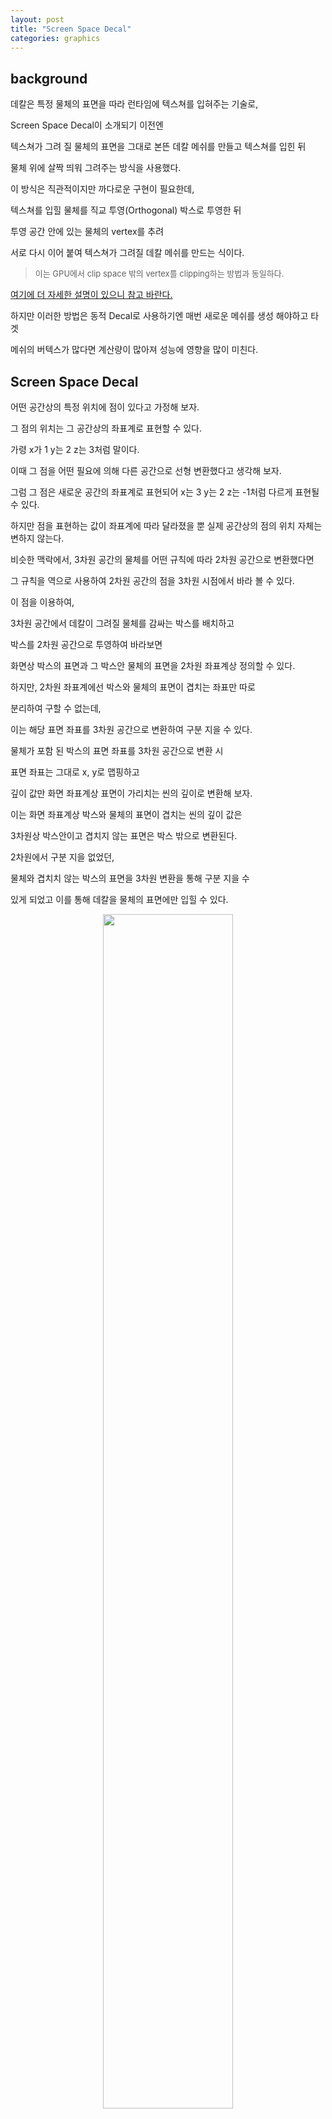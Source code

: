 ```yaml
---
layout: post
title: "Screen Space Decal"
categories: graphics
---
```


## background

데칼은 특정 물체의 표면을 따라 런타임에 텍스쳐를 입혀주는 기술로,

Screen Space Decal이 소개되기 이전엔 

텍스쳐가 그려 질 물체의 표면을 그대로 본뜬 데칼 메쉬를 만들고 텍스쳐를 입힌 뒤

물체 위에 살짝 띄워 그려주는 방식을 사용했다. 

<!-- begin_excerpt -->
이 방식은 직관적이지만 까다로운 구현이 필요한데,

텍스쳐를 입힐 물체를 직교 투영(Orthogonal) 박스로 투영한 뒤

투영 공간 안에 있는 물체의 vertex를 추려

서로 다시 이어 붙여 텍스쳐가 그려질 데칼 메쉬를 만드는 식이다.
<!-- end_excerpt -->
> <font size="2"> 
> 이는 GPU에서 clip space 밖의 vertex를 clipping하는 방법과 동일하다.
> </font>

[여기에 더 자세한 설명이 있으니 참고 바란다.](http://blog.wolfire.com/2009/06/how-to-project-decals/)


하지만 이러한 방법은 동적 Decal로 사용하기엔 매번 새로운 메쉬를 생성 해야하고 타겟 

메쉬의 버텍스가 많다면 계산량이 많아져 성능에 영향을 많이 미친다.

## Screen Space Decal

어떤 공간상의 특정 위치에 점이 있다고 가정해 보자.

그 점의 위치는 그 공간상의 좌표계로 표현할 수 있다. 

가령 x가 1 y는 2 z는 3처럼 말이다. 

이때 그 점을 어떤 필요에 의해 다른 공간으로 선형 변환했다고 생각해 보자.

그럼 그 점은 새로운 공간의 좌표계로 표현되어 x는 3 y는 2 z는 -1처럼 다르게 표현될 수 있다.

하지만 점을 표현하는 값이 좌표계에 따라 달라졌을 뿐 실제 공간상의 점의 위치 자체는 변하지 않는다.
  
비슷한 맥락에서, 3차원 공간의 물체를 어떤 규칙에 따라 2차원 공간으로 변환했다면

그 규칙을 역으로 사용하여 2차원 공간의 점을 3차원 시점에서 바라 볼 수 있다.

이 점을 이용하여,

3차원 공간에서 데칼이 그려질 물체를 감싸는 박스를 배치하고

박스를 2차원 공간으로 투영하여 바라보면

화면상 박스의 표면과 그 박스안 물체의 표면을 2차원 좌표계상 정의할 수 있다.

하지만, 2차원 좌표계에선 박스와 물체의 표면이 겹치는 좌표만 따로 

분리하여 구할 수 없는데,

이는 해당 표면 좌표를 3차원 공간으로 변환하여 구분 지을 수 있다.

물체가 포함 된 박스의 표면 좌표를 3차원 공간으로 변환 시 

표면 좌표는 그대로 x, y로 맵핑하고 

깊이 값만 화면 좌표계상 표면이 가리치는 씬의 깊이로 변환해 보자.

이는 화면 좌표계상 박스와 물체의 표면이 겹치는 씬의 깊이 값은 

3차원상 박스안이고 겹치지 않는 표면은 박스 밖으로 변환된다.

2차원에서 구분 지을 없었던, 

물체와 겹치치 않는 박스의 표면을 3차원 변환을 통해 구분 지을 수 

있게 되었고 이를 통해 데칼을 물체의 표면에만 입힐 수 있다.


<figure>
<div style="text-align:center;">
  <img src="{{ site.url }}{{ site.baseurl }}/assets/images/decal0303.png" width="70%">
  <figcaption>Decal 박스의 마름모 점은 scene의 깊이맵 만큼 투영되어 X로 이동 된다.</figcaption>
</div>
</figure>

또한 변환된 표면의 3차원 카메라 좌표계상 좌표를 박스의 로컬 좌표계로 한번더 변환하면

AABB 계산 대신 로컬 좌표계상 디폴트 크기 1을 넘어갔는지로 손쉽게 확인 가능하고

더불어 로컬 좌표계상 x와 y는 값은 그대로 텍스쳐의 uv 좌표로 사용 할 수 있다.

<figure>
<div style="text-align:center;">
  <img src="{{ site.url }}{{ site.baseurl }}/assets/images/decal0303-2.png" width="40%">
  <figcaption>Scene의 깊이로 투영된 Decal 박스의 화면 좌표가 로컬 좌표계로 변환 뒤 <br>Decal 박스 크기를 벗어나면 그리지 않는다. </figcaption>
</div>
</figure>


<figure>
<div style="text-align:center;">
  <img src="{{ site.url }}{{ site.baseurl }}/assets/images/decal0303-3.png" width="30%">
  <figcaption>그릴 영역만 남은 Decal 박스의 pixel은 Decal 박스 로컬 좌표계 x,z축 값을<br> 그대로 uv 좌표계로 변환(+0.5)하여 텍스쳐를 입히면 된다. </figcaption>
</div>
</figure>

<figure>
<div style="text-align:center;">
  <img src="{{ site.url }}{{ site.baseurl }}/assets/images/decal0303-4.png" width="50%">
  <figcaption> 데칼을 지형 표면에 입혔다. </figcaption>
</div>
</figure>

``` hlsl
Shader "Decals/ScreenSpaceOriginal"
{
    Properties
    {
        [NoScaleOffset]
        _MainTex("Texture", 2D) = "white" {}
    }
    SubShader
    {
        Tags { "RenderType" = "Opaque" }

        Pass
        {
            HLSLPROGRAM
            #pragma vertex vert
            #pragma fragment frag
            #pragma multi_compile_fog

            #include "Packages/com.unity.render-pipelines.universal/ShaderLibrary/Core.hlsl"
            #include "Packages/com.unity.render-pipelines.universal/ShaderLibrary/DeclareDepthTexture.hlsl"
            #include "Packages/com.unity.render-pipelines.universal/ShaderLibrary/DeclareNormalsTexture.hlsl"

            struct appdata
            {
                float4 vertex : POSITION;
            };

            struct v2f
            {
                float4 vertex : SV_POSITION;
                float4 fogFactor : TEXCOORD2;
            };

            TEXTURE2D(_MainTex);
            SAMPLER(sampler_MainTex);

            v2f vert(appdata v)
            {
                v2f o;
                o.vertex = mul(UNITY_MATRIX_MVP, v.vertex);
                o.fogFactor = ComputeFogFactor(o.vertex.z);
                return o;
            }

            float3 ComputeWorldPosition(float2 screenUv)
            {
                float depth = SampleSceneDepth(screenUv);
                float4 positionNdc = float4(screenUv * 2.0 - 1.0, depth, 1.0);
                positionNdc.y = -positionNdc.y;
                float4 hpositionWS = mul(UNITY_MATRIX_I_VP, positionNdc);
                return hpositionWS.xyz / hpositionWS.w;
            }

            float4 frag(v2f i) : SV_Target
            {
                float2 screenUv = i.vertex.xy / _ScaledScreenParams.xy;
                float3 worldPosition = ComputeWorldPosition(screenUv);
                float3 localPosition = mul(UNITY_MATRIX_I_M, float4(worldPosition, 1.0)).xyz;
                float3 worldNormal = SampleSceneNormals(screenUv);
                float3 decalDirection = TransformObjectToWorldDir(float3(0,1,0));

                float d = dot(decalDirection, worldNormal);
                clip(d);
                clip(0.5f - abs(localPosition.xyz));

                float2 decalUv = localPosition.xz + 0.5;
                float4 color = SAMPLE_TEXTURE2D(_MainTex, sampler_MainTex, decalUv);

                float normalFading = smoothstep(0, 1, saturate(d));
                color.rgb = MixFog(color.rgb, i.fogFactor) * normalFading;
                return color;
            }
            ENDHLSL
        }
    }
}
```

위 코드는 간단한 SSD 코드로 유니티 shader 코드를 사용해 작성되었다.

좌표 변환 관련을 코드를 살펴보면 우선 `_ScaledScreenParams.xy` 값은 unity의 내장 

변수로 view port 정보를 가지고 있다.

이 값을 사용해 입력으로 들어온 화면 좌표계상 xy 좌표를 스크린 UV 좌표로 변환하여

해당 uv 좌표의 Scene 깊이 값을 가져온 뒤 화면 좌표계의 xy와 scene의 깊이로 clip 

space로의 좌표 변환을 해주는 부분을 볼 수 있다.

그다음 clip space 좌표에 역행렬 UNITY_MATRIX_I_VP를 곱하여

월드 좌표계로 변환 후 역수 값인 w를 역으로 나눠줌으로서 실제 월드 좌표계 값으로 변환을 했다.

이후 월드 좌표계상 픽셀 좌표를 Decal 박스의 로컬 좌표계로 다시 변환하여

로컬 좌표계상 버텍스의 범위인 -0.5, 0.5를 넘으면 버림 처리를 한다.

> <font size="2"> 
>애초에 Decal 박스는 -0.5, 0.5의 범위를 가지는 박스이다.
>실제 월드에 배치하여 사용할 땐 크기를 늘리거나 회전시키는 등 필요에 맞춰 사용하면 된다.
> </font>

또한 변환 된 로컬 좌표계는 -0.5, 0.5의 범위로 uv 좌표 변환하여 텍스처의 색상을 읽을 수 있다.

끝으로 눈에 보이는 텍스쳐는 Decal 박스의 로컬 좌표계 xz 축만 사용하므로 높이 값이 없다. 

즉 로컬 좌표계로 변환된 값은 xz는 같지만 y인 높이 값만 달라

같은 텍스쳐 유닛을 셈플링하여 길게 늘어지는 현상이 발생하게 된다. 

이런 경우 데칼의 투영 방향과 물체 표면의 Normal 방향이 같다면 버림처리를 해준다.





             